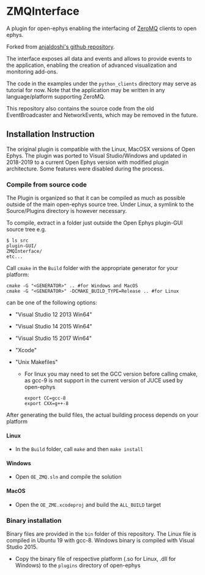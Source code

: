 # ZMQInterface

A plugin for open-ephys enabling the interfacing of [ZeroMQ](http://zeromq.org) clients to open ephys. 

Forked from [anjaldoshi's github repository](https://github.com/anjaldoshi/ZMQPlugins).

The interface exposes all data and events and allows to provide events to the application, enabling the creation of advanced visualization and monitoring add-ons.

The code in the examples under the `python_clients` directory may serve as tutorial for now. Note that the application may be written in any language/platform supporting ZeroMQ.

This repository also contains the source code from the old EventBroadcaster and NetworkEvents, which may be removed in the future.

## Installation Instruction

The original plugin is compatible with the Linux, MacOSX versions of Open Ephys. The plugin was ported to Visual Studio/Windows and updated in 2018-2019 to a current Open Ephys version with modified plugin architecture. Some features were disabled during the process.

### Compile from source code

The Plugin is organized so that it can be compiled as much as possible outside of the main open-ephys source tree. Under Linux, a symlink to the Source/Plugins directory is however necessary. 


To compile, extract in a folder just outside the Open Ephys plugin-GUI source tree
e.g. 

```
$ ls src
plugin-GUI/
ZMQInterface/
etc...
```

Call `cmake` in the `Build` folder with the appropriate generator for your platform:

```
cmake -G "<GENERATOR>" .. #for Windows and MacOS
cmake -G "<GENERATOR>" -DCMAKE_BUILD_TYPE=Release .. #for Linux
```

<GENERATOR> can be one of the following options:

- "Visual Studio 12 2013 Win64"

- "Visual Studio 14 2015 Win64"

- "Visual Studio 15 2017 Win64"

- "Xcode"

- "Unix Makefiles" 

  - For linux you may need to set the GCC version before calling cmake, as gcc-9 is not support in the current version of JUCE used by open-ephys

    ```
    export CC=gcc-8
    export CXX=g++-8
    ```

After generating the build files, the actual building process depends on your platform

#### Linux

- In the `Build` folder, call `make` and then `make install`

#### Windows

- Open `OE_ZMQ.sln` and compile the solution

#### MacOS

- Open the `OE_ZME.xcodeproj` and build the `ALL_BUILD` target

### Binary installation 
Binary files are provided in the `bin` folder of this repository. The Linux file is compiled in Ubuntu 19 with gcc-8. Windows binary is compiled with Visual Studio 2015.

- Copy the binary file of respective platform (.so for Linux, .dll for Windows) to the `plugins` directory of open-ephys

 



